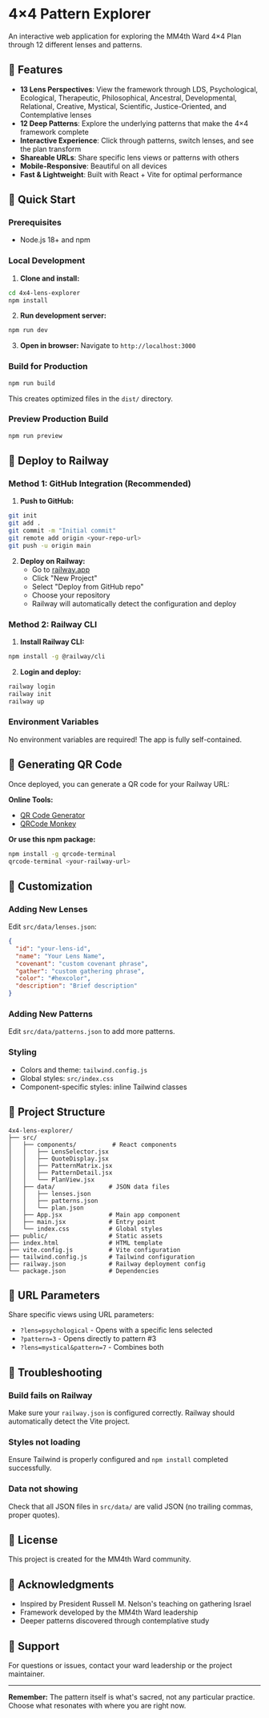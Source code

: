 # 4×4 Pattern Explorer

An interactive web application for exploring the MM4th Ward 4×4 Plan through 12 different lenses and patterns.

## 🌟 Features

- **13 Lens Perspectives**: View the framework through LDS, Psychological, Ecological, Therapeutic, Philosophical, Ancestral, Developmental, Relational, Creative, Mystical, Scientific, Justice-Oriented, and Contemplative lenses
- **12 Deep Patterns**: Explore the underlying patterns that make the 4×4 framework complete
- **Interactive Experience**: Click through patterns, switch lenses, and see the plan transform
- **Shareable URLs**: Share specific lens views or patterns with others
- **Mobile-Responsive**: Beautiful on all devices
- **Fast & Lightweight**: Built with React + Vite for optimal performance

## 🚀 Quick Start

### Prerequisites

- Node.js 18+ and npm

### Local Development

1. **Clone and install:**
```bash
cd 4x4-lens-explorer
npm install
```

2. **Run development server:**
```bash
npm run dev
```

3. **Open in browser:**
Navigate to `http://localhost:3000`

### Build for Production

```bash
npm run build
```

This creates optimized files in the `dist/` directory.

### Preview Production Build

```bash
npm run preview
```

## 🚂 Deploy to Railway

### Method 1: GitHub Integration (Recommended)

1. **Push to GitHub:**
```bash
git init
git add .
git commit -m "Initial commit"
git remote add origin <your-repo-url>
git push -u origin main
```

2. **Deploy on Railway:**
   - Go to [railway.app](https://railway.app)
   - Click "New Project"
   - Select "Deploy from GitHub repo"
   - Choose your repository
   - Railway will automatically detect the configuration and deploy

### Method 2: Railway CLI

1. **Install Railway CLI:**
```bash
npm install -g @railway/cli
```

2. **Login and deploy:**
```bash
railway login
railway init
railway up
```

### Environment Variables

No environment variables are required! The app is fully self-contained.

## 📱 Generating QR Code

Once deployed, you can generate a QR code for your Railway URL:

**Online Tools:**
- [QR Code Generator](https://www.qr-code-generator.com/)
- [QRCode Monkey](https://www.qrcode-monkey.com/)

**Or use this npm package:**
```bash
npm install -g qrcode-terminal
qrcode-terminal <your-railway-url>
```

## 🎨 Customization

### Adding New Lenses

Edit `src/data/lenses.json`:

```json
{
  "id": "your-lens-id",
  "name": "Your Lens Name",
  "covenant": "custom covenant phrase",
  "gather": "custom gathering phrase",
  "color": "#hexcolor",
  "description": "Brief description"
}
```

### Adding New Patterns

Edit `src/data/patterns.json` to add more patterns.

### Styling

- Colors and theme: `tailwind.config.js`
- Global styles: `src/index.css`
- Component-specific styles: inline Tailwind classes

## 📂 Project Structure

```
4x4-lens-explorer/
├── src/
│   ├── components/          # React components
│   │   ├── LensSelector.jsx
│   │   ├── QuoteDisplay.jsx
│   │   ├── PatternMatrix.jsx
│   │   ├── PatternDetail.jsx
│   │   └── PlanView.jsx
│   ├── data/               # JSON data files
│   │   ├── lenses.json
│   │   ├── patterns.json
│   │   └── plan.json
│   ├── App.jsx             # Main app component
│   ├── main.jsx            # Entry point
│   └── index.css           # Global styles
├── public/                 # Static assets
├── index.html              # HTML template
├── vite.config.js          # Vite configuration
├── tailwind.config.js      # Tailwind configuration
├── railway.json            # Railway deployment config
└── package.json            # Dependencies
```

## 🔗 URL Parameters

Share specific views using URL parameters:

- `?lens=psychological` - Opens with a specific lens selected
- `?pattern=3` - Opens directly to pattern #3
- `?lens=mystical&pattern=7` - Combines both

## 🐛 Troubleshooting

### Build fails on Railway

Make sure your `railway.json` is configured correctly. Railway should automatically detect the Vite project.

### Styles not loading

Ensure Tailwind is properly configured and `npm install` completed successfully.

### Data not showing

Check that all JSON files in `src/data/` are valid JSON (no trailing commas, proper quotes).

## 📝 License

This project is created for the MM4th Ward community.

## 🙏 Acknowledgments

- Inspired by President Russell M. Nelson's teaching on gathering Israel
- Framework developed by the MM4th Ward leadership
- Deeper patterns discovered through contemplative study

## 💬 Support

For questions or issues, contact your ward leadership or the project maintainer.

---

**Remember:** The pattern itself is what's sacred, not any particular practice. 
Choose what resonates with where you are right now.
